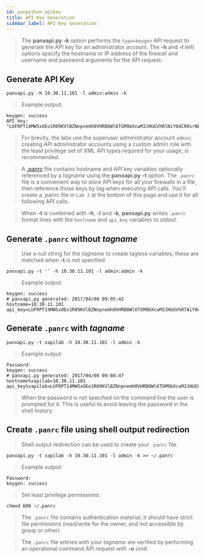 ```yaml
---
id: panpython_apikey
title: API Key Generation
sidebar_label: API Key Generation
---
```


> The **panxapi.py** **-k** option performs the `type=keygen` API request
to generate the API key for an administrator account. The **-h** and
**-l** (ell) options specify the hostname or IP address of the firewall
and username and password arguments for the API request.

## Generate API Key

    panxapi.py -h 10.30.11.101 -l admin:admin -k

> Example output:

    keygen: success
    API key:  "LUFRPT14MW5xOEo1R09KVlBZNnpnemh0VHRBOWl6TGM9bXcwM3JHUGVhRlNiY0dCR0srNERUQT09"

> For brevity, the labs use the superuser administrator account `admin`;
creating API administrator accounts using a custom admin role with the
least privilege set of XML API types required for your usage, is
recommended.

> A [.panrc](https://github.com/kevinsteves/pan-python/blob/master/doc/panrc.rst)
file contains hostname and API key variables optionally referenced by a
*tagname* using the **panxapi.py** **-t** option. The `.panrc` file is a convenient way to store
API keys for all your firewalls in a file, then reference those keys by
tag when executing API calls. You'll create a .panrc file in `Lab 2` at
the bottom of this page and use it for all following API calls.

> When **-t** is combined with **-h**, **-l** and **-k**, **panxapi.py**
writes `.panrc` format lines with the `hostname` and `api_key` variables
to *stdout*.

## Generate `.panrc` without *tagname*

> Use a null string for the *tagname* to create tagless variables; these
are matched when **-t** is not specified.

    panxapi.py -t '' -h 10.30.11.101 -l admin:admin -k

> Example output:

    keygen: success
    # panxapi.py generated: 2017/04/08 09:05:42
    hostname=10.30.11.101
    api_key=LUFRPT14MW5xOEo1R09KVlBZNnpnemh0VHRBOWl6TGM9bXcwM3JHUGVhRlNiY0dCR0srNERUQT09

## Generate `.panrc` with *tagname*

    panxapi.py -t xapilab -h 10.30.11.101 -l admin -k

> Example output: 

    Password:
    keygen: success
    # panxapi.py generated: 2017/04/08 09:08:47
    hostname%xapilab=10.30.11.101
    api_key%xapilab=LUFRPT14MW5xOEo1R09KVlBZNnpnemh0VHRBOWl6TGM9bXcwM3JHUGVhRlNiY0dCR0srNERUQT09

> When the password is not specified on the command line the user is
prompted for it. This is useful to avoid leaving the password in the
shell history.

## Create `.panrc` file using shell output redirection

> Shell output redirection can be used to create your `.panrc` file.

    panxapi.py -t xapilab -h 10.30.11.101 -l admin -k >> ~/.panrc

> Example output:

    Password:
    keygen: success

> Set least privilege permissions:
    
    chmod 600 ~/.panrc

> The `.panrc` file contains authentication material; it should have
strict file permissions (read/write for the owner, and not accessible by
group or other).

> The `.panrc` file entries with your *tagname* are verified by performing
an operational command API request with **-o** *cmd*.